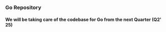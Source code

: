 
### Go Repository

#### We will be taking care of the codebase for Go from the next Quarter (Q2' 25)
